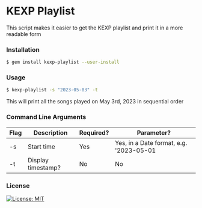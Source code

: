 # KEXP Playlist

This script makes it easier to get the KEXP playlist and print it in a more readable form


### Installation

```sh
$ gem install kexp-playlist --user-install
```

### Usage
```sh
$ kexp-playlist -s "2023-05-03" -t
```
This will print all the songs played on May 3rd, 2023 in sequential order

### Command Line Arguments

| Flag      | Description | Required? | Parameter? |
| ----------- | ----------- | ----------- | ----------- |
| -s      | Start time | Yes | Yes, in a Date format, e.g. '2023-05-01 |
| -t   | Display timestamp?    | No | No |


### License
[![License: MIT](https://img.shields.io/badge/License-MIT-yellow.svg)](https://opensource.org/licenses/MIT)  